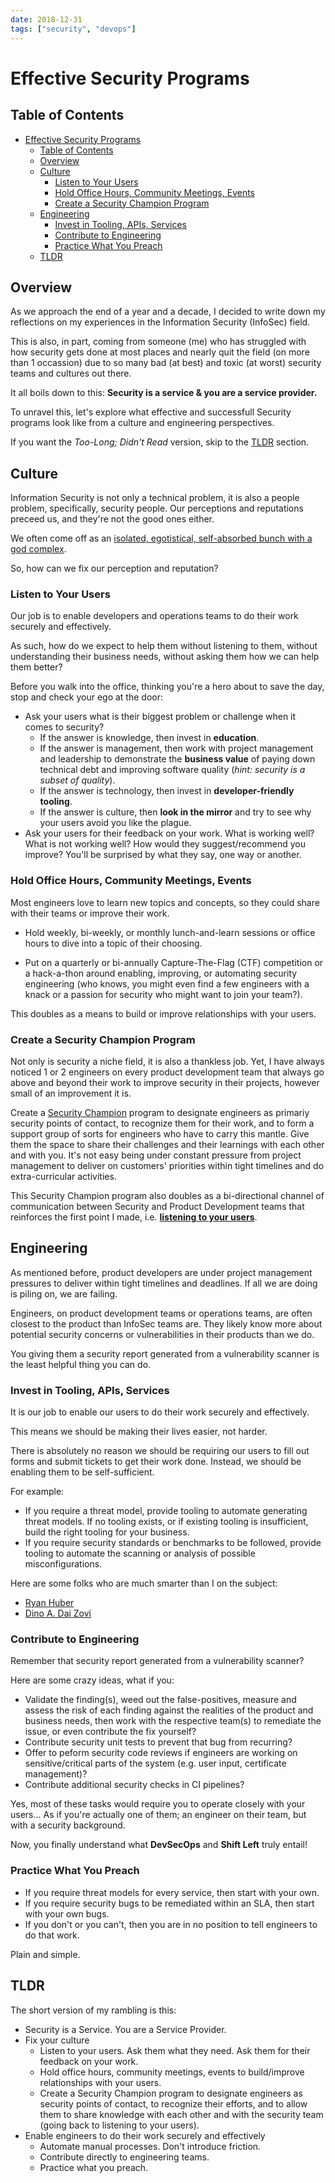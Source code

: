 ```yaml
---
date: 2018-12-31
tags: ["security", "devops"]
---
```


# Effective Security Programs

## Table of Contents

- [Effective Security Programs](#effective-security-programs)
  - [Table of Contents](#table-of-contents)
  - [Overview](#overview)
  - [Culture](#culture)
    - [Listen to Your Users](#listen-to-your-users)
    - [Hold Office Hours, Community Meetings, Events](#hold-office-hours-community-meetings-events)
    - [Create a Security Champion Program](#create-a-security-champion-program)
  - [Engineering](#engineering)
    - [Invest in Tooling, APIs, Services](#invest-in-tooling-apis-services)
    - [Contribute to Engineering](#contribute-to-engineering)
    - [Practice What You Preach](#practice-what-you-preach)
  - [TLDR](#tldr)

## Overview

As we approach the end of a year and a decade, I decided to write down my
reflections on my experiences in the Information Security (InfoSec) field.

This is also, in part, coming from someone (me) who has struggled with how
security gets done at most places and nearly quit the field (on more than 1
occassion) due to so many bad (at best) and toxic (at worst) security teams and
cultures out there.

It all boils down to this: **Security is a service & you are a service
provider.**

To unravel this, let's explore what effective and successfull Security programs
look like from a culture and engineering perspectives.

If you want the _Too-Long; Didn't Read_ version, skip to the [TLDR](#TLDR)
section.

## Culture

Information Security is not only a technical problem, it is also a people
problem, specifically, security people. Our perceptions and reputations preceed
us, and they're not the good ones either.

We often come off as an
[isolated, egotistical, self-absorbed bunch with a god complex](https://securityboulevard.com/2019/12/seven-toxic-information-security-personalities/).

So, how can we fix our perception and reputation?

### Listen to Your Users

Our job is to enable developers and operations teams to do their work securely
and effectively.

As such, how do we expect to help them without listening to them, without
understanding their business needs, without asking them how we can help them
better?

Before you walk into the office, thinking you're a hero about to save the day,
stop and check your ego at the door:

- Ask your users what is their biggest problem or challenge when it comes to
  security?
  - If the answer is knowledge, then invest in **education**.
  - If the answer is management, then work with project management and
    leadership to demonstrate the **business value** of paying down technical
    debt and improving software quality (_hint: security is a subset of
    quality_).
  - If the answer is technology, then invest in **developer-friendly tooling**.
  - If the answer is culture, then **look in the mirror** and try to see why
    your users avoid you like the plague.
- Ask your users for their feedback on your work. What is working well? What is
  not working well? How would they suggest/recommend you improve? You'll be
  surprised by what they say, one way or another.

### Hold Office Hours, Community Meetings, Events

Most engineers love to learn new topics and concepts, so they could share with
their teams or improve their work.

- Hold weekly, bi-weekly, or monthly lunch-and-learn sessions or office hours to
  dive into a topic of their choosing.

- Put on a quarterly or bi-annually Capture-The-Flag (CTF) competition or a
  hack-a-thon around enabling, improving, or automating security engineering
  (who knows, you might even find a few engineers with a knack or a passion for
  security who might want to join your team?).

This doubles as a means to build or improve relationships with your users.

### Create a Security Champion Program

Not only is security a niche field, it is also a thankless job. Yet, I have
always noticed 1 or 2 engineers on every product development team that always go
above and beyond their work to improve security in their projects, however small
of an improvement it is.

Create a [Security Champion](https://www.owasp.org/index.php/Security_Champions)
program to designate engineers as primariy security points of contact, to
recognize them for their work, and to form a support group of sorts for
engineers who have to carry this mantle. Give them the space to share their
challenges and their learnings with each other and with you. It's not easy being
under constant pressure from project management to deliver on customers'
priorities within tight timelines and do extra-curricular activities.

This Security Champion program also doubles as a bi-directional channel of
communication between Security and Product Development teams that reinforces the
first point I made, i.e. [**listening to your users**](#listen-to-your-users).

## Engineering

As mentioned before, product developers are under project management pressures
to deliver within tight timelines and deadlines. If all we are doing is piling
on, we are failing.

Engineers, on product development teams or operations teams, are often closest
to the product than InfoSec teams are. They likely know more about potential
security concerns or vulnerabilities in their products than we do.

You giving them a security report generated from a vulnerability scanner is the
least helpful thing you can do.

### Invest in Tooling, APIs, Services

It is our job to enable our users to do their work securely and effectively.

This means we should be making their lives easier, not harder.

There is absolutely no reason we should be requiring our users to fill out forms
and submit tickets to get their work done. Instead, we should be enabling them
to be self-sufficient.

For example:

- If you require a threat model, provide tooling to automate generating threat
  models. If no tooling exists, or if existing tooling is insufficient, build
  the right tooling for your business.
- If you require security standards or benchmarks to be followed, provide
  tooling to automate the scanning or analysis of possible misconfigurations.

Here are some folks who are much smarter than I on the subject:

- [Ryan Huber](https://twitter.com/ryanhuber/status/1204492600541171717)
- [Dino A. Dai Zovi](https://twitter.com/dinodaizovi/status/1204758128253898753)

### Contribute to Engineering

Remember that security report generated from a vulnerability scanner?

Here are some crazy ideas, what if you:

- Validate the finding(s), weed out the false-positives, measure and assess the
  risk of each finding against the realities of the product and business needs,
  then work with the respective team(s) to remediate the issue, or even
  contribute the fix yourself?
- Contribute security unit tests to prevent that bug from recurring?
- Offer to peform security code reviews if engineers are working on
  sensitive/critical parts of the system (e.g. user input, certificate
  management)?
- Contribute additional security checks in CI pipelines?

Yes, most of these tasks would require you to operate closely with your users...
As if you're actually one of them; an engineer on their team, but with a
security background.

Now, you finally understand what **DevSecOps** and **Shift Left** truly entail!

### Practice What You Preach

- If you require threat models for every service, then start with your own.
- If you require security bugs to be remediated within an SLA, then start with
  your own bugs.
- If you don't or you can't, then you are in no position to tell engineers to do
  that work.

Plain and simple.

## TLDR

The short version of my rambling is this:

- Security is a Service. You are a Service Provider.
- Fix your culture
  - Listen to your users. Ask them what they need. Ask them for their feedback
    on your work.
  - Hold office hours, community meetings, events to build/improve relationships
    with your users.
  - Create a Security Champion program to designate engineers as security points
    of contact, to recognize their efforts, and to allow them to share knowledge
    with each other and with the security team (going back to listening to your
    users).
- Enable engineers to do their work securely and effectively
  - Automate manual processes. Don't introduce friction.
  - Contribute directly to engineering teams.
  - Practice what you preach.
